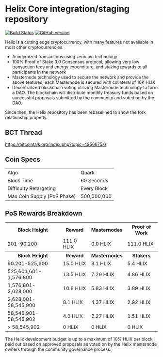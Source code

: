 Helix Core integration/staging repository
=====================================

[![Build Status](https://travis-ci.org/ProjectHelixCoin/helix.svg?branch=master)](https://travis-ci.org/ProjectHelixCoin/helix) [![GitHub version](https://badge.fury.io/gh/projecthelixcoin%2Fhelix.svg)](https://badge.fury.io/gh/projecthelixcoin%2Fhelix)

Helix is a cutting edge cryptocurrency, with many features not available in most other cryptocurrencies.
- Anonymized transactions using zerocoin technology
- 100% Proof of Stake 3.0 Consensus protocol, allowing very low transaction fees and energy expenditure, and staking rewards to all participants in the network
- Masternode technology used to secure the network and provide the above features, each Masternode is secured
  with collateral of 10K HLIX
- Decentralized blockchain voting utilizing Masternode technology to form a DAO. The blockchain will distribute monthly treasury funds based on successful proposals submitted by the community and voted on by the DAO.

Since then, the Helix repository has been rebaselined to show the fork relationship properly.

## BCT Thread ##

https://bitcointalk.org/index.php?topic=4956675.0



## Coin Specs ##
<table>
<tr><td>Algo</td><td>Quark</td></tr>
<tr><td>Block Time</td><td>60 Seconds</td></tr>
<tr><td>Difficulty Retargeting</td><td>Every Block</td></tr>
<tr><td>Max Coin Supply (PoS Phase)</td><td>500,000,000</td></tr>
</table>

## PoS Rewards Breakdown ##

<table>
<th>Block Height</th><th>Reward</th><th>Masternodes</th><th>Proof of Work</th>
<tr><td>201-90.200</td><td>111.0 HLIX</td><td>0.0 HLIX</td><td>111.0 HLIX</td></tr>
<th>Block Height</th><th>Reward</th><th>Masternodes</th><th>Stakers</th>
<tr><td>90.201-525,600</td><td>15.0 HLIX</td><td>8.1 HLIX</td><td>5.4 HLIX</td></tr>
<tr><td>525,601,601-1,576,800</td><td>13.5 HLIX</td><td>7.29 HLIX</td><td>4.86 HLIX</td></tr>
<tr><td>1,576,801-2,628,000</td><td>10.8 HLIX</td><td>5.83 HLIX</td><td>3.89 HLIX</td></tr>
<tr><td>2,628,001-58,545,900</td><td>8.1 HLIX</td><td>4.37 HLIX</td><td>2.92 HLIX</td></tr>
<tr><td>58,545,901-58,545,902</td><td>4.2 HLIX</td><td>2.27 HLIX</td><td>1.51 HLIX</td></tr>
<tr><td>> 58,545,902</td><td>0 HLIX</td><td>0 HLIX</td><td>0 HLIX</td></tr>
</table>

The Helix development budget is up to a maximum of 10% HLIX per block, paid out based on approved proposals as voted on by the Helix masternode owners through the community governance process.
